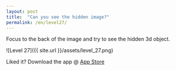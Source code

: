 ```yaml
---
layout: post
title:  "Can you see the hidden image?"
permalink: /en/level27/
---
```

Focus to the back of the image and try to see the hidden 3d object.

![Level 27]({{ site.url }}/assets/level_27.png)

Liked it? Download the app @ [App Store][app_store] 

[app_store]: http://appstore.com